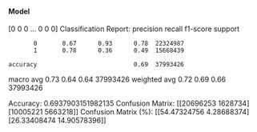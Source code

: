 #### Model
[0 0 0 ... 0 0 0]
Classification Report:
              precision    recall  f1-score   support

           0       0.67      0.93      0.78  22324987
           1       0.78      0.36      0.49  15668439

    accuracy                           0.69  37993426
   macro avg       0.73      0.64      0.64  37993426
weighted avg       0.72      0.69      0.66  37993426

Accuracy: 0.6937903151982135
Confusion Matrix:
[[20696253  1628734]
 [10005221  5663218]]
Confusion Matrix (%):
[[54.47324756  4.28688374]
 [26.33408474 14.90578396]]
